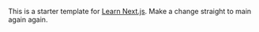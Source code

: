This is a starter template for [Learn Next.js](https://nextjs.org/learn). Make a change straight to main again again.
